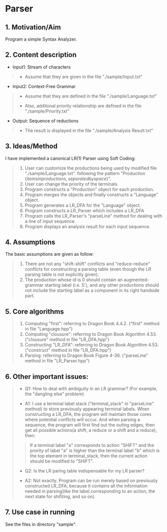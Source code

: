 # Parser
## 1. Motivation/Aim
Program a simple Syntax Analyzer.
## 2. Content description
+ Input1: Stream of characters
>	- Assume that they are given in the file "./sample/Input.txt" 
+ Input2: Context-Free Grammar 
>	- Assume that they are defined in the file "./sample/Language.txt"
>
>	- Also, additonal priority relationship are defined in the file "./sample/Priority.txt"
>
+ Output: Sequence of reductions
> - The result is displayed in the file “./sample/Analysis Result.txt”
## 3. Ideas/Method
I have implemented a canonical LR(1) Parser using Soft Coding:
> 1. User can customize the productions being used by modified file "./sample/Language.txt".
> following the pattern "Production $(items in productions, seperated by space)$".
> 2. User can change the priority of the terminals.
> 3. Program constructs a "Production" object for each production.
> 4. Program merges the objects and finally constructs a "Language" object.
> 5. Program generates a LR_DFA for the "Language" object.
> 6. Program constructs a LR_Parser which includes a LR_DFA
> 7. Program calls the LR_Parser's "parseLine" method for dealing with a line of input sequence.
> 8. Program displays an analysis result for each input sequence.
## 4. Assumptions
The basic assumptions are given as follow:
> 1. There are not any "shift-shift" conflicts and "reduce-reduce" conflicts for constructing a parsing
table (even though the LR parsing table is not explicitly given).
> 2. The production whose id is 0 should contain an augmented-grammar starting label (i.e. S'), and
any other productions should not include the starting label as a component in its right handside part.
## 5. Core algorithms
> 1. Computing "first": referring to Dragon Book 4.4.2. ("first" method in file "Language.hpp")
> 2. Computing "clousure": referring to Dragon Book Algorithm 4.53. ("clousure" method in file "LR_DFA.hpp")
> 3. Constructing "LR_DFA": referring to Dragon Book Algorithm 4.53. ("construct" method in file "LR_DFA.hpp")
> 4. Parsing: referring to Dragon Book Figure 4-36. ("parseLine" method in file "LR_Parser.hpp")
## 6. Other important issues:
> + Q1: How to deal with ambiguity in an LR grammar? (For example, the "dangling else" problem)
>
> + A1: I use a terminal label stack ("terminal_stack" in "parseLine" method) to store previously 
appearing terminal labels. When constructing a LR_DFA, the program will maintain those cores where potential
conflicts will occur. And when parsing a sequence, the program will first find out the outing edges, 
then get all possible actions(a shift, a reduce or a shift and a reduce), then:
>> If a terminal label "a" corresponds to action "SHIFT" and the prority of label "a" is higher than 
the terminal label "b" which is the top element in terminal_stack, then the current action should be 
modified to "SHIFT".
>
> + Q2: Is the LR paring table indispensable for my LR parser?
>
> + A2: Not exactly. Program can be run merely based on previously constructed LR_DFA, because it 
contains all the information needed in parsing(like the label corresponding to an action, the next 
state for shifiting, and so on).
## 7. Use case in running
See the files in directory "sample".
